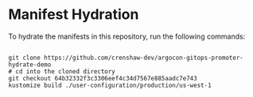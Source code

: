 
# Manifest Hydration

To hydrate the manifests in this repository, run the following commands:

```shell

git clone https://github.com/crenshaw-dev/argocon-gitops-promoter-hydrate-demo
# cd into the cloned directory
git checkout 64b32332f3c3306eef4c34d7567e885aadc7e743
kustomize build ./user-configuration/production/us-west-1
```